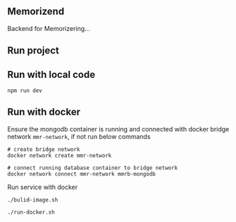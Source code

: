 Memorizend
--

Backend for Memorizering...

## Run project

## Run with local code
```commandline
npm run dev
```

## Run with docker
Ensure the mongodb container is running and connected with docker bridge network `mmr-network`, if not run below commands
```commandline
# create bridge network
docker network create mmr-network

# connect running database container to bridge network
docker network connect mmr-network mmrb-mongodb
```

Run service with docker
```commandline
./bulid-image.sh

./run-docker.sh
```

